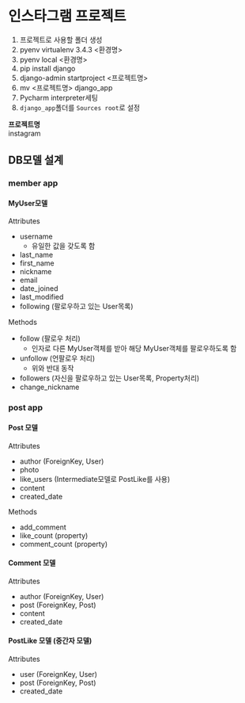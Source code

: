 # 인스타그램 프로젝트

1. 프로젝트로 사용할 폴더 생성
2. pyenv virtualenv 3.4.3 <환경명>
3. pyenv local <환경명>
4. pip install django
5. django-admin startproject <프로젝트명>
6. mv <프로젝트명> django_app
7. Pycharm interpreter세팅
8. `django_app`폴더를 `Sources root`로 설정

**프로젝트명**  
instagram

## DB모델 설계

### member app

#### MyUser모델

Attributes

- username
	- 유일한 값을 갖도록 함
- last_name
- first_name
- nickname
- email
- date_joined
- last_modified
- following (팔로우하고 있는 User목록)

Methods

- follow (팔로우 처리)
	- 인자로 다른 MyUser객체를 받아 해당 MyUser객체를 팔로우하도록 함
- unfollow (언팔로우 처리)
	- 위와 반대 동작
- followers (자신을 팔로우하고 있는 User목록, Property처리)
- change_nickname

### post app

#### Post 모델

Attributes

- author (ForeignKey, User)
- photo
- like_users (Intermediate모델로 PostLike를 사용)
- content
- created_date

Methods

- add_comment
- like_count (property)
- comment_count (property)


#### Comment 모델

Attributes

- author (ForeignKey, User)
- post (ForeignKey, Post)
- content
- created_date

#### PostLike 모델 (중간자 모델)

Attributes

- user (ForeignKey, User)
- post (ForeignKey, Post)
- created_date